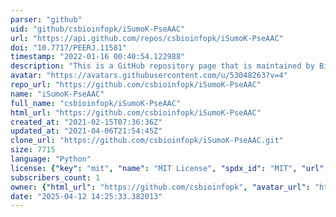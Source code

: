 ```yaml
---
parser: "github"
uid: "github/csbioinfopk/iSumoK-PseAAC"
url: "https://api.github.com/repos/csbioinfopk/iSumoK-PseAAC"
doi: "10.7717/PEERJ.11581"
timestamp: "2022-01-16 00:40:54.122988"
description: "This is a GitHub repository page that is maintained by Bioinformatics Lab at the Department of Computer Science, University of Management and Technology, Lahore, Pakistan."
avatar: "https://avatars.githubusercontent.com/u/53048263?v=4"
repo_url: "https://github.com/csbioinfopk/iSumoK-PseAAC"
name: "iSumoK-PseAAC"
full_name: "csbioinfopk/iSumoK-PseAAC"
html_url: "https://github.com/csbioinfopk/iSumoK-PseAAC"
created_at: "2021-02-15T07:36:36Z"
updated_at: "2021-04-06T21:54:45Z"
clone_url: "https://github.com/csbioinfopk/iSumoK-PseAAC.git"
size: 7715
language: "Python"
license: {"key": "mit", "name": "MIT License", "spdx_id": "MIT", "url": "https://api.github.com/licenses/mit", "node_id": "MDc6TGljZW5zZTEz"}
subscribers_count: 1
owner: {"html_url": "https://github.com/csbioinfopk", "avatar_url": "https://avatars.githubusercontent.com/u/53048263?v=4", "login": "csbioinfopk", "type": "User"}
date: "2025-04-12 14:25:33.382013"
---
```

